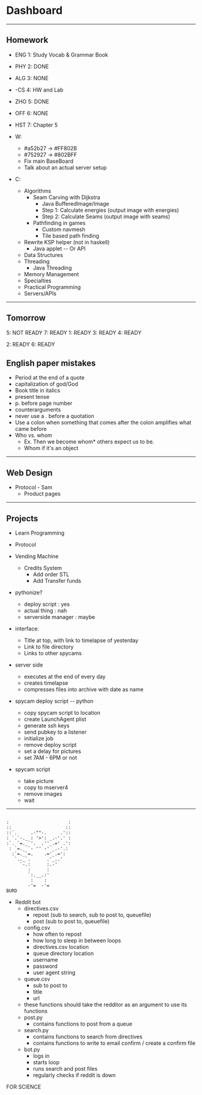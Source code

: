 # Dashboard
---
## Homework
 - ENG 1: Study Vocab & Grammar Book
 - PHY 2: DONE
 - ALG 3: NONE
 - -CS 4: HW and Lab
 - ZHO 5: DONE
 - OFF 6: NONE
 - HST 7: Chapter 5

 - W:
   - #a52b27 -> #FF802B
   - #752927 -> #802BFF
   - Fix main BaseBoard
   - Talk about an actual server setup

 - C:
   - Algorithms
     - Seam Carving with Dijkstra
       - Java BufferedImage/Image
       - Step 1: Calculate energies (output image with energies)
       - Step 2: Calculate Seams (output image with seams)
     - Pathfinding in games
       - Custom navmesh
       - Tile based path finding
   - Rewrite KSP helper (not in haskell)
     - Java applet -- Or API
   - Data Structures
   - Threading
     - Java Threading
   - Memory Management
   - Specialties
   - Practical Programming
   - Servers/APIs
---
## Tomorrow
5: NOT READY
7: READY
1: READY
3: READY
4: READY

2: READY
6: READY 


## English paper mistakes
 - Period at the end of a quote
 - capitalization of god/God
 - Book title in italics
 - present tense
 - p. before page number
 - counterarguments
 - never use a . before a quotation
 - Use a colon when something that comes after the colon amplifies what came before
 - Who vs. whom
   - Ex. Then we become whom* others expect us to be.
   - Whom if it's an object
---
## Web Design
 - Protocol - Sam
   - Product pages


---
## Projects
 - Learn Programming
 - Protocol
 - Vending Machine
   - Credits System
     - Add order STL
     - Add Transfer funds



  - pythonize?
    - deploy script      : yes
    - actual thing       : nah
    - serverside manager : maybe

  - interface:
    - Title at top, with link to timelapse of yesterday
    - Link to file directory
    - Links to other spycams

  - server side
    - executes at the end of every day
    - creates timelapse
    - compresses files into archive with date as name

  - spycam deploy script -- python
    - copy spycam script to location
    - create LaunchAgent plist
    - generate ssh keys
    - send pubkey to a listener
    - initialize job
    - remove deploy script
    - set a delay for pictures
    - set 7AM - 6PM or not

  - spycam script
    - take picture
    - copy to mserver4
    - remove images
    - wait

---
```

:                      :
::                    ::
::`.     .-""-.     .'::
: `.`-._ : '>': _.-'.' :
:`. `=._`'.  .''_.=' .':
 : `=._ `- '' -' _.-'.:
  :`=._`=.    .='_.=':
   `.._`.      .'_..'
     `-.:      :.-'
        :      :
        `:.__.:'
         :    :
        -'=  -'=
BURD

```




- Reddit bot
  - directives.csv  
    - repost (sub to search, sub to post to, queuefile)
    - post (sub to post to, queuefile)
  - config.csv
    - how often to repost
    - how long to sleep in between loops
    - directives.csv location
    - queue directory location
    - username
    - password
    - user agent string
  - queue.csv
    - sub to post to
    - title
    - url
  - these functions should take the redditor as an argument to use its functions
  - post.py
    - contains functions to post from a queue
  - search.py
    - contains functions to search from directives
    - contains functions to write to email confirm / create a confirm file
  - bot.py
    - logs in
    - starts loop
    - runs search and post files
    - regularly checks if reddit is down

FOR SCIENCE
